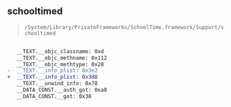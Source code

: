 ## schooltimed

> `/System/Library/PrivateFrameworks/SchoolTime.framework/Support/schooltimed`

```diff

   __TEXT.__objc_classname: 0xd
   __TEXT.__objc_methname: 0x112
   __TEXT.__objc_methtype: 0x28
-  __TEXT.__info_plist: 0x3e2
+  __TEXT.__info_plist: 0x3d8
   __TEXT.__unwind_info: 0x78
   __DATA_CONST.__auth_got: 0xa8
   __DATA_CONST.__got: 0x38

```
